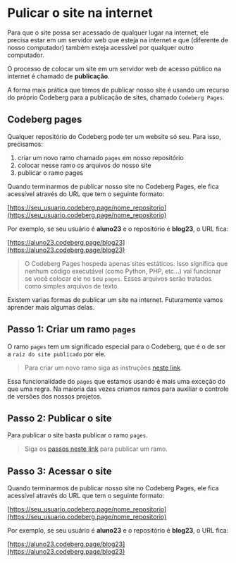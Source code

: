 # Pulicar o site na internet

Para que o site possa ser acessado de qualquer lugar na internet, ele precisa estar em um servidor web que esteja na internet e que (diferente de nosso computador) também esteja acessível por qualquer outro computador.

O processo de colocar um site em um servidor web de acesso público na internet é chamado de **publicação**.

A forma mais prática que temos de publicar nosso site é usando um recurso do próprio Codeberg para a publicação de sites, chamado <code>Codeberg Pages</code>.

## Codeberg pages

Qualquer repositório do Codeberg pode ter um website só seu. Para isso, precisamos:

1. criar um novo ramo chamado <code>pages</code> em nosso repositório
1. colocar nesse ramo os arquivos do nosso site
1. publicar o ramo pages

Quando terminarmos de publicar nosso site no Codeberg Pages, ele fica acessível através do URL que tem o seguinte formato:

[https://seu_usuario.codeberg.page/nome_repositorio](https://seu_usuario.codeberg.page/nome_repositorio)

Por exemplo, se seu usuário é **aluno23** e o repositório é **blog23**, o URL fica:

[https://aluno23.codeberg.page/blog23](https://aluno23.codeberg.page/blog23)

> O Codeberg Pages hospeda apenas sites estáticos. Isso significa que nenhum código executável (como Python, PHP, etc...) vai funcionar se você colocar ele no seu <code>pages</code>. Esses arquivos serão tratados como simples arquivos de texto.

Existem varias formas de publicar um site na internet. Futuramente vamos aprender mais algumas delas. 

## Passo 1: Criar um ramo <code>pages</code>

O ramo <code>pages</code> tem um significado especial para o Codeberg, que é o de ser a <code>raíz do site publicado</code> por ele.

> Para criar um novo ramo siga as instruções [neste link](extras/GIT-Criar-ramo.md).


Essa funcionalidade do <code>pages</code> que estamos usando é mais uma exceção do que uma regra. Na maioria das vezes criamos ramos para auxiliar o controle de versões dos nossos projetos.

## Passo 2: Publicar o site

Para publicar o site basta publicar o ramo <code>pages</code>.

> Siga os [passos neste link](extras/GIT-Publicar-ramo.md.md) para publicar um ramo.

## Passo 3: Acessar o site

Quando terminarmos de publicar nosso site no Codeberg Pages, ele fica acessível através do URL que tem o seguinte formato:

[https://seu_usuario.codeberg.page/nome_repositorio](https://seu_usuario.codeberg.page/nome_repositorio)

Por exemplo, se seu usuário é **aluno23** e o repositório é **blog23**, o URL fica:

[https://aluno23.codeberg.page/blog23](https://aluno23.codeberg.page/blog23)